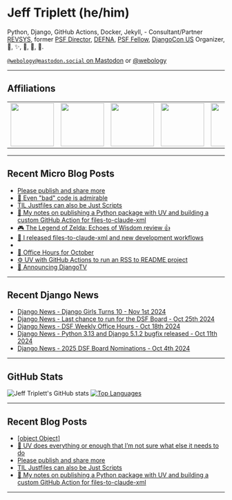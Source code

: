 # Jeff Triplett (he/him)

Python, Django, GitHub Actions, Docker, Jekyll,  - Consultant/Partner [REVSYS][], former [PSF Director][], [DEFNA][], [PSF Fellow][], [DjangoCon US][] Organizer, 🏀, ✨, 💪, 🏃, 🤖.

<a href="https://mastodon.social/@webology" rel="me">`@webology@mastodon.social` on Mastodon</a> or <a href="https://twitter.com/webology">@webology</a>

<hr>

## Affiliations

<table border="0">
<tr>
<td><a href="https://github.com/revsys/"><img src="https://avatars.githubusercontent.com/u/308096?s=200&v=4" width="100px"></a></td>
<td><a href="https://github.com/psf/"><img src="https://avatars.githubusercontent.com/u/50630501?s=200&v=4" width="100px"></a></td>
<td><a href="https://github.com/djangocon/"><img src="https://avatars.githubusercontent.com/u/2891658?s=400&&v=4" width="100px"></a></td>
<td><a href="https://github.com/defna/"><img src="https://avatars.githubusercontent.com/u/13454395?s=200&v=4" width="100px"></a></td>
<td><a href="https://github.com/djangopackages/"><img src="https://avatars.githubusercontent.com/u/27385825?s=200&v=4" width="100px"></a></td>
</tr>
</table>

<hr>

## Recent Micro Blog Posts

<!--START_SECTION:micro-posts-->
* [Please publish and share more](https:&#x2F;&#x2F;micro.webology.dev&#x2F;2024&#x2F;11&#x2F;02&#x2F;please-publish-and.html)
* [📝 Even &quot;bad&quot; code is admirable](https:&#x2F;&#x2F;micro.webology.dev&#x2F;2024&#x2F;10&#x2F;25&#x2F;even-bad-code.html)
* [TIL Justfiles can also be Just Scripts ](https:&#x2F;&#x2F;micro.webology.dev&#x2F;2024&#x2F;10&#x2F;23&#x2F;til-justfiles-can.html)
* [📓 My notes on publishing a Python package with UV and building a custom GitHub Action for files-to-claude-xml ](https:&#x2F;&#x2F;micro.webology.dev&#x2F;2024&#x2F;10&#x2F;16&#x2F;my-notes-on.html)
* [🎮 The Legend of Zelda: Echoes of Wisdom review 👍](https:&#x2F;&#x2F;micro.webology.dev&#x2F;2024&#x2F;10&#x2F;14&#x2F;the-legend-of.html)
* [🤖 I released files-to-claude-xml and new development workflows](https:&#x2F;&#x2F;micro.webology.dev&#x2F;2024&#x2F;10&#x2F;12&#x2F;i-released-filestoclaudexml.html)
* [](https:&#x2F;&#x2F;micro.webology.dev&#x2F;2024&#x2F;10&#x2F;11&#x2F;bad-monkey-i.html)
* [📅 Office Hours for October](https:&#x2F;&#x2F;micro.webology.dev&#x2F;2024&#x2F;10&#x2F;10&#x2F;office-hours-october.html)
* [⚙️ UV with GitHub Actions to run an RSS to README project](https:&#x2F;&#x2F;micro.webology.dev&#x2F;2024&#x2F;10&#x2F;05&#x2F;uv-with-github.html)
* [🎉 Announcing DjangoTV](https:&#x2F;&#x2F;micro.webology.dev&#x2F;2024&#x2F;09&#x2F;27&#x2F;announcing-djangotv.html)
<!--END_SECTION:micro-posts-->

<hr>

## Recent Django News

<!--START_SECTION:news-->
* [Django News - Django Girls Turns 10 - Nov 1st 2024](https:&#x2F;&#x2F;django-news.com&#x2F;issues&#x2F;257)
* [Django News - Last chance to run for the DSF Board - Oct 25th 2024](https:&#x2F;&#x2F;django-news.com&#x2F;issues&#x2F;256)
* [Django News - DSF Weekly Office Hours - Oct 18th 2024](https:&#x2F;&#x2F;django-news.com&#x2F;issues&#x2F;255)
* [Django News - Python 3.13 and Django 5.1.2 bugfix released - Oct 11th 2024](https:&#x2F;&#x2F;django-news.com&#x2F;issues&#x2F;254)
* [Django News - 2025 DSF Board Nominations - Oct 4th 2024](https:&#x2F;&#x2F;django-news.com&#x2F;issues&#x2F;253)
<!--END_SECTION:news-->

<hr>

## GitHub Stats

![Jeff Triplett's GitHub stats](https://github-readme-stats.vercel.app/api?username=jefftriplett&show_icons=&private_count=true&theme=dracula)  [![Top Languages](https://github-readme-stats.vercel.app/api/top-langs/?username=jefftriplett&layout=compact&theme=dracula)]()

<hr>

## Recent Blog Posts

<!--START_SECTION:posts-->
* [[object Object]](https:&#x2F;&#x2F;jefftriplett.com&#x2F;2024&#x2F;2024-10-25-even-bad-code-is-admirable&#x2F;)
* [🤷 UV does everything or enough that I’m not sure what else it needs to do](https:&#x2F;&#x2F;jefftriplett.com&#x2F;2024&#x2F;uv-does-everything-or-enough-that-i-m-not-sure-what-else-it-needs-to-do&#x2F;)
* [Please publish and share more](https:&#x2F;&#x2F;jefftriplett.com&#x2F;2024&#x2F;please-publish-and-share-more&#x2F;)
* [TIL Justfiles can also be Just Scripts](https:&#x2F;&#x2F;jefftriplett.com&#x2F;2024&#x2F;til-justfiles-can-also-be-just-scripts&#x2F;)
* [📓 My notes on publishing a Python package with UV and building a custom GitHub Action for files-to-claude-xml](https:&#x2F;&#x2F;jefftriplett.com&#x2F;2024&#x2F;my-notes-on-publishing-a-python-package-with-uv-and-building-a-custom-github-action-for-files-to-claude-xml&#x2F;)
<!--END_SECTION:posts-->

<hr>

[DEFNA]: https://www.defna.org/
[DjangoCon US]: http://djangocon.us/
[PSF Director]: https://www.python.org/psf/members/#board-of-directors
[REVSYS]: https://www.revsys.com/
[PSF Fellow]: https://www.python.org/psf/fellows/
